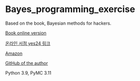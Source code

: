 # Bayes_programming_exercise
Based on the book, Bayesian methods for hackers.

[Book online version](https://nbviewer.jupyter.org/github/CamDavidsonPilon/Probabilistic-Programming-and-Bayesian-Methods-for-Hackers/tree/master/)

[온라인 서점 yes24 링크](http://www.yes24.com/Product/Goods/57237963)

[Amazon](https://www.amazon.com/Bayesian-Methods-Hackers-Probabilistic-Addison-Wesley-ebook/dp/B016060UHA/ref=sr_1_1?crid=372AVCBQLLHM3&dchild=1&keywords=bayesian+methods+for+hackers&qid=1628647972&sprefix=bayesian+methods+for+%2Caps%2C329&sr=8-1)

[GitHub of the author](https://github.com/CamDavidsonPilon/Probabilistic-Programming-and-Bayesian-Methods-for-Hackers)


Python 3.9, PyMC 3.11
